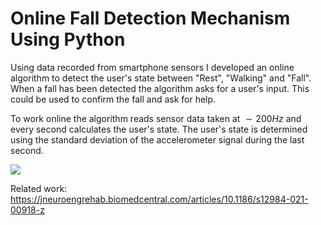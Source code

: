 # Online Fall Detection Mechanism Using Python 

Using data recorded from smartphone sensors I developed an online algorithm to detect the user's state between "Rest", "Walking" and "Fall". When a fall has been detected the algorithm asks for a user's input. This could be used to confirm the fall and ask for help. 

To work online the algorithm reads sensor data taken at $\sim 200 Hz$ and every second calculates the user's state. The user's state is determined using the standard deviation of the accelerometer signal during the last second. 

![](https://github.com/ignaciocordova/Online-Fall-Detection-Python/blob/main/final_result.gif)

Related work: https://jneuroengrehab.biomedcentral.com/articles/10.1186/s12984-021-00918-z

